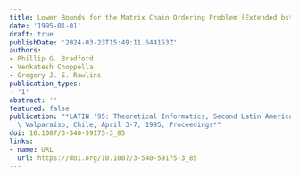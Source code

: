 ```yaml
---
title: Lower Bounds for the Matrix Chain Ordering Problem (Extended bstract)
date: '1995-01-01'
draft: true
publishDate: '2024-03-23T15:49:11.644153Z'
authors:
- Phillip G. Bradford
- Venkatesh Choppella
- Gregory J. E. Rawlins
publication_types:
- '1'
abstract: ''
featured: false
publication: "*LATIN '95: Theoretical Informatics, Second Latin American Symposium,\
  \ Valparaíso, Chile, April 3-7, 1995, Proceedings*"
doi: 10.1007/3-540-59175-3_85
links:
- name: URL
  url: https://doi.org/10.1007/3-540-59175-3_85
---
```


